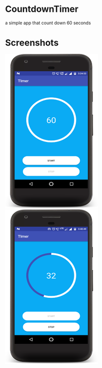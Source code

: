 # CountdownTimer
a simple app that count down 60 seconds

# Screenshots

<img src="https://github.com/ashishrawat2911/CountdownTimer/blob/master/screenshots/device-2018-04-16-152458.png" height=500 width=300>        <img src="https://github.com/ashishrawat2911/CountdownTimer/blob/master/screenshots/device-2018-04-16-154110.png" height=500 width=300> 
